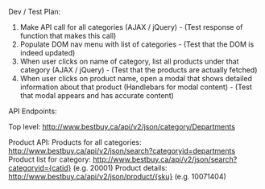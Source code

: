 Dev / Test Plan:

1) Make API call for all categories (AJAX / jQuery) - (Test response of function that makes this call)
2) Populate DOM nav menu with list of categories - (Test that the DOM is indeed updated)
3) When user clicks on name of category, list all products under that category (AJAX / jQuery) - (Test that the products are actually fetched)
4) When user clicks on product name, open a modal that shows detailed information about that product (Handlebars for modal content) - (Test that modal appears and has accurate content)

API Endpoints:

Top level: http://www.bestbuy.ca/api/v2/json/category/Departments

Product API:
Products for all categories: http://www.bestbuy.ca/api/v2/json/search?categoryid=departments
Product list for category: http://www.bestbuy.ca/api/v2/json/search?categoryid={catid} (e.g. 20001)
Product details: http://www.bestbuy.ca/api/v2/json/product/{sku} (e.g. 10071404)

